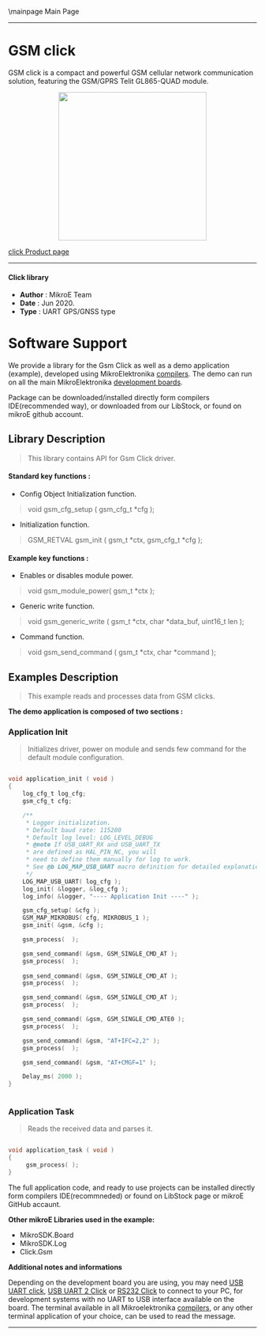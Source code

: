 \mainpage Main Page
 
---
# GSM click

GSM click is a compact and powerful GSM cellular network communication solution, featuring the GSM/GPRS Telit GL865-QUAD module.

<p align="center">
  <img src="https://download.mikroe.com/images/click_for_ide/gsm_click.png" height=300px>
</p>

[click Product page](https://www.mikroe.com/gsm-click)

---


#### Click library 

- **Author**        : MikroE Team
- **Date**          : Jun 2020.
- **Type**          : UART GPS/GNSS type


# Software Support

We provide a library for the Gsm Click 
as well as a demo application (example), developed using MikroElektronika 
[compilers](https://shop.mikroe.com/compilers). 
The demo can run on all the main MikroElektronika [development boards](https://shop.mikroe.com/development-boards).

Package can be downloaded/installed directly form compilers IDE(recommended way), or downloaded from our LibStock, or found on mikroE github account. 

## Library Description

> This library contains API for Gsm Click driver.

#### Standard key functions :

- Config Object Initialization function.
> void gsm_cfg_setup ( gsm_cfg_t *cfg ); 
 
- Initialization function.
> GSM_RETVAL gsm_init ( gsm_t *ctx, gsm_cfg_t *cfg );

#### Example key functions :

- Enables or disables module power.
> void gsm_module_power( gsm_t *ctx );
 
- Generic write function.
> void gsm_generic_write ( gsm_t *ctx, char *data_buf, uint16_t len );

- Command function.
> void gsm_send_command ( gsm_t *ctx, char *command );

## Examples Description

> This example reads and processes data from GSM clicks. 

**The demo application is composed of two sections :**

### Application Init 

> Initializes driver, power on module and sends few command for the default module configuration. 

```c

void application_init ( void )
{
    log_cfg_t log_cfg;
    gsm_cfg_t cfg;

    /** 
     * Logger initialization.
     * Default baud rate: 115200
     * Default log level: LOG_LEVEL_DEBUG
     * @note If USB_UART_RX and USB_UART_TX 
     * are defined as HAL_PIN_NC, you will 
     * need to define them manually for log to work. 
     * See @b LOG_MAP_USB_UART macro definition for detailed explanation.
     */
    LOG_MAP_USB_UART( log_cfg );
    log_init( &logger, &log_cfg );
    log_info( &logger, "---- Application Init ----" );

    gsm_cfg_setup( &cfg );
    GSM_MAP_MIKROBUS( cfg, MIKROBUS_1 );
    gsm_init( &gsm, &cfg );

    gsm_process(  );

    gsm_send_command( &gsm, GSM_SINGLE_CMD_AT );
    gsm_process(  );
    
    gsm_send_command( &gsm, GSM_SINGLE_CMD_AT );
    gsm_process(  );

    gsm_send_command( &gsm, GSM_SINGLE_CMD_AT );
    gsm_process(  );

    gsm_send_command( &gsm, GSM_SINGLE_CMD_ATE0 );
    gsm_process(  );

    gsm_send_command( &gsm, "AT+IFC=2,2" );
    gsm_process(  );

    gsm_send_command( &gsm, "AT+CMGF=1" );

    Delay_ms( 2000 );
}
  
```

### Application Task

> Reads the received data and parses it.

```c

void application_task ( void )
{
     gsm_process( );
}  

```

The full application code, and ready to use projects can be  installed directly form compilers IDE(recommneded) or found on LibStock page or mikroE GitHub accaunt.

**Other mikroE Libraries used in the example:** 

- MikroSDK.Board
- MikroSDK.Log
- Click.Gsm

**Additional notes and informations**

Depending on the development board you are using, you may need 
[USB UART click](https://shop.mikroe.com/usb-uart-click), 
[USB UART 2 Click](https://shop.mikroe.com/usb-uart-2-click) or 
[RS232 Click](https://shop.mikroe.com/rs232-click) to connect to your PC, for 
development systems with no UART to USB interface available on the board. The 
terminal available in all Mikroelektronika 
[compilers](https://shop.mikroe.com/compilers), or any other terminal application 
of your choice, can be used to read the message.



---
